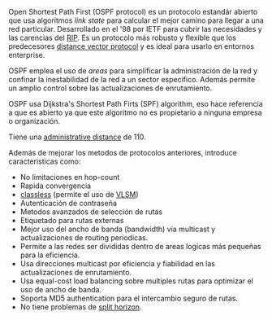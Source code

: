 Open Shortest Path First (OSPF protocol) es un protocolo estandár abierto que usa algoritmos _link state_ para calcular el mejor camino para llegar a una red particular. Desarrollado en el '98 por IETF para cubrir las necesidades y las carencias del [RIP](../RIP.md). Es un protocolo más robusto y flexible que los predecesores [distance vector protocol](distance%20vector%20protocol.md) y es ideal para usarlo en entornos enterprise. 

OSPF emplea el uso de _areas_ para simplificar la administración de la red y confinar la inestabilidad de la red a un sector especifico. Además permite un amplio control sobre las actualizaciones de enrutamiento.

OSPF usa Dijkstra's Shortest Path Firts (SPF) algorithm, eso hace referencia a que es abierto ya que este algoritmo no es propietario a ninguna empresa o organización.

Tiene una [administrative distance](administrative%20distance.md) de 110.

Además de mejorar los metodos de protocolos anteriores, introduce caracteristicas como:
- No limitaciones en hop-count
- Rapida convergencia
- [classless](../classless.md) (permite el uso de [VLSM](../../VLSM.md))
- Autenticación de contraseña
- Metodos avanzados de selección de rutas
- Etiquetado para rutas externas
- Mejor uso del ancho de banda (bandwidth) via multicast y actualizaciones de routing periodicas.
- Permite a las redes ser divididas dentro de areas logicas más pequeñas para la eficiencia.
- Usa direcciones multicast por eficiencia y fiabilidad en las actualizaciones de enrutamiento.
- Usa equal-cost load balancing sobre multiples rutas para optimizar el uso de ancho de banda. 
- Soporta MD5 authentication para el intercambio seguro de rutas.
- No tiene problemas de [split horizon](split%20horizon.md). 